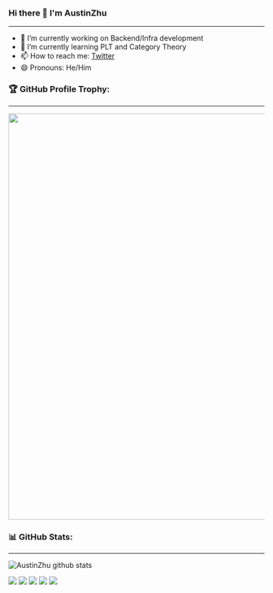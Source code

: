 ### Hi there 👋 I'm AustinZhu
---

- 🔭 I’m currently working on Backend/Infra development
- 🌱 I’m currently learning PLT and Category Theory
- 📫 How to reach me: [Twitter](https://twitter.com/austinzhu123)
- 😄 Pronouns: He/Him

### 🏆 GitHub Profile Trophy:
---
<a href="https://github.com/ryo-ma/github-profile-trophy">
  <img width=800 src="https://github-profile-trophy.vercel.app/?username=AustinZhu&column=8&theme=algolia&no-frame=true&no-bg=true"/>
</a>


### 📊 GitHub Stats:
---
![AustinZhu github stats](https://github-readme-stats.vercel.app/api?username=AustinZhu&theme=algolia&show_icons=true&count_private=true)

![](https://github-profile-summary-cards.vercel.app/api/cards/profile-details?username=AustinZhu&theme=github_dark)
![](https://github-profile-summary-cards.vercel.app/api/cards/repos-per-language?username=AustinZhu&theme=github_dark)
![](https://github-profile-summary-cards.vercel.app/api/cards/most-commit-language?username=AustinZhu&theme=github_dark)
![](https://github-profile-summary-cards.vercel.app/api/cards/stats?username=AustinZhu&theme=github_dark)
![](https://github-profile-summary-cards.vercel.app/api/cards/productive-time?username=AustinZhu&theme=github_dark)
